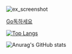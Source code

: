 ![ex_screenshot](https://gist.github.com/GeekTree0101/05d338bb59109fc71871711c6fa49377/raw/3ff868ffcf2f84d419c392667335fe7e9f1bf155/dancing-gopher.gif)

[Go독하세요](https://godoc.org)

[![Top Langs](https://github-readme-stats.vercel.app/api/top-langs/?username=wjdqhry&layout=compact)](https://github.com/anuraghazra/github-readme-stats)

![Anurag's GitHub stats](https://github-readme-stats.vercel.app/api?username=wjdqhry&count_private=true&show_icons=true&theme=radical)
